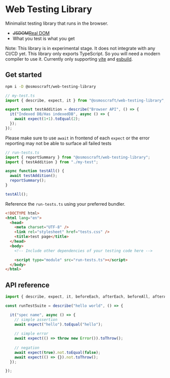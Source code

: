 # Web Testing Library

Minimalist testing library that runs in the browser.

- <del>JSDOM</del><ins>Real DOM</ins>
- What you test is what you get

Note: This library is in experimental stage. It does not integrate with any CI/CD yet. This library only exports TypeScript. So you will need a modern compiler to use it. Currently only supporting [vite](https://vitejs.dev/) and [esbuild](https://esbuild.github.io/).

## Get started

```sh
npm i -D @osmoscraft/web-testing-library
```

```TypeScript
// my-test.ts
import { describe, expect, it } from "@osmoscraft/web-testing-library";

export const testAddition = describe("Browser API", () => {
  it("Indexed DB/Has indexedDB", async () => {
    await expect(1+1).toEqual(2);
  });
});
```

Please make sure to use `await` in frontend of each `expect` or the error reporting may not be able to surface all failed tests

```TypeScript
// run-tests.ts
import { reportSummary } from "@osmoscraft/web-testing-library";
import { testAddition } from "./my-test";

async function testAll() {
  await testAddition();
  reportSummary();
}

testAll();
```

Reference the `run-tests.ts` using your preferred bundler.

```html
<!DOCTYPE html>
<html lang="en">
  <head>
    <meta charset="UTF-8" />
    <link rel="stylesheet" href="tests.css" />
    <title>test page</title>
  </head>
  <body>
    <!-- Include other dependencies of your testing code here -->

    <script type="module" src="run-tests.ts"></script>
  </body>
</html>
```

## API reference

```TypeScript
import { describe, expect, it, beforeEach, afterEach, beforeAll, afterAll } from "@osmoscraft/web-testing-library";

const runTestSuite = describe("hello world", () => {

  it("spec name", async () => {
    // simple assertion
    await expect("hello").toEqual("hello");
    
    // simple error
    await expect(() => throw new Error()).toThrow();
    
    // negation
    await expect(true).not.toEqual(false);
    await expect(() => {}).not.toThrow();
  });

});
```
